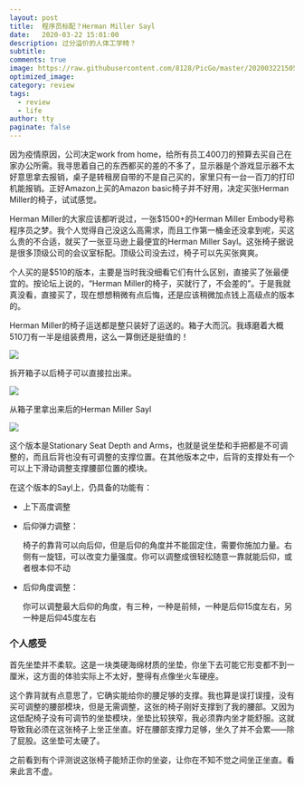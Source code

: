 ```yaml
---
layout: post
title:  程序员标配？Herman Miller Sayl
date:   2020-03-22 15:01:00
description: 过分溢价的人体工学椅？
subtitle: 
comments: true
image: https://raw.githubusercontent.com/8128/PicGo/master/20200322150525.png
optimized_image: 
category: review
tags:
  - review
  - life
author: tty
paginate: false
---
```


因为疫情原因，公司决定work from home，给所有员工400刀的预算去买自己在家办公所需。我寻思着自己的东西都买的差的不多了，显示器是个游戏显示器不太好意思拿去报销，桌子是转租房自带的不是自己买的，家里只有一台一百刀的打印机能报销。正好Amazon上买的Amazon basic椅子并不好用，决定买张Herman Miller的椅子，试试感觉。

Herman Miller的大家应该都听说过，一张$1500+的Herman Miller Embody号称程序员之梦。我个人觉得自己没这么高需求，而且工作第一桶金还没拿到呢，买这么贵的不合适，就买了一张亚马逊上最便宜的Herman Miller Sayl。这张椅子据说是很多顶级公司的会议室标配。顶级公司没去过，椅子可以先买张爽爽。

个人买的是$510的版本，主要是当时我没细看它们有什么区别，直接买了张最便宜的。按论坛上说的，“Herman Miller的椅子，买就行了，不会差的”。于是我就真没看，直接买了，现在想想稍微有点后悔，还是应该稍微加点钱上高级点的版本的。

Herman Miller的椅子运送都是整只装好了运送的。箱子大而沉。我琢磨着大概510刀有一半是组装费用，这么一算倒还是挺值的！

![](https://raw.githubusercontent.com/8128/PicGo/master/5B5F402D-89F2-441F-9918-490853DBA67E_1_105_c.jpeg)

拆开箱子以后椅子可以直接拉出来。

![](https://raw.githubusercontent.com/8128/PicGo/master/86182C54-1523-4CA6-8AC9-2DFE4A8889D3_1_105_c.jpeg)

从箱子里拿出来后的Herman Miller Sayl

![](https://raw.githubusercontent.com/8128/PicGo/master/E9E8D6E2-A252-41AA-BFAF-D82F546DFCE9_1_105_c.jpeg)

这个版本是Stationary Seat Depth and Arms，也就是说坐垫和手把都是不可调整的，而且后背也没有可调整的支撑位置。在其他版本之中，后背的支撑处有一个可以上下滑动调整支撑腰部位置的模块。

在这个版本的Sayl上，仍具备的功能有：

- 上下高度调整

- 后仰弹力调整：

  椅子的靠背可以向后仰，但是后仰的角度并不能固定住，需要你施加力量。右侧有一旋钮，可以改变力量强度。你可以调整成很轻松随意一靠就能后仰，或者根本仰不动

- 后仰角度调整：

  你可以调整最大后仰的角度，有三种，一种是前倾，一种是后仰15度左右，另一种是后仰45度左右

### 个人感受

首先坐垫并不柔软。这是一块类硬海绵材质的坐垫，你坐下去可能它形变都不到一厘米，这方面的体验实际上不太好，整得有点像坐火车硬座。

这个靠背就有点意思了，它确实能给你的腰足够的支撑。我也算是误打误撞，没有买可调整的腰部模块，但是无需调整，这张的椅子刚好支撑到了我的腰部。又因为这低配椅子没有可调节的坐垫模块，坐垫比较狭窄，我必须靠内坐才能舒服。这就导致我必须在这张椅子上坐正坐直。好在腰部支撑力足够，坐久了并不会累——除了屁股。这坐垫可太硬了。

之前看到有个评测说这张椅子能矫正你的坐姿，让你在不知不觉之间坐正坐直。看来此言不虚。